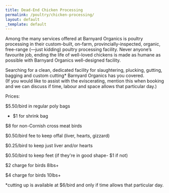 ```yaml
---
title: Dead-End Chicken Processing
permalink: /poultry/chicken-processing/
layout: default
_template: default
---
```


Among the many services offered at Barnyard Organics is poultry processing in their custom-built, on-farm, provincially-inspected, organic, free-range (––just kidding) poultry processing facility.  Never anyone’s favourite job, ending the life of well-loved chickens is made as humane as possible with Barnyard Organics well-designed facility.

Searching for a clean, dedicated facility for slaughtering, plucking, gutting, bagging and custom cutting* Barnyard Organics has you covered.\
(If you would like to assist with the eviscerating, mention this when booking and we can discuss if time, labour and space allows that particular day.)

Prices:

$5.50/bird in regular poly bags

+ $1 for shrink bag

$8 for non-Cornish cross meat birds

$0.50/bird fee to keep offal (liver, hearts, gizzard)

$0.25/bird to keep just liver and/or hearts

$0.50/bird to keep feet (if they're in good shape- $1 if not)

$2 charge for birds 8lbs+

$4 charge for birds 10lbs+

*cutting up is available at $6/bird and only if time allows that particular day.
